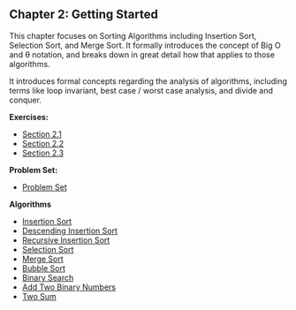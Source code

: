 ## Chapter 2: Getting Started

This chapter focuses on Sorting Algorithms including Insertion Sort, Selection Sort, and Merge Sort. It formally introduces the concept of Big O and &theta; notation, and breaks down in great detail how that applies to those algorithms.

It introduces formal concepts regarding the analysis of algorithms, including terms like loop invariant, best case / worst case analysis, and divide and conquer.

**Exercises:**
- [Section 2.1](https://github.com/hillmandj/clrs-algorithms/blob/master/ch-2/2.1.md)
- [Section 2.2](https://github.com/hillmandj/clrs-algorithms/blob/master/ch-2/2.2.md)
- [Section 2.3](https://github.com/hillmandj/clrs-algorithms/blob/master/ch-2/2.3.md)

**Problem Set:**
- [Problem Set](https://github.com/hillmandj/clrs-algorithms/blob/master/ch-2/problem-set.md)

**Algorithms**
- [Insertion Sort](https://github.com/hillmandj/clrs-algorithms/blob/master/ch-2/code/insertion_sort.rb)
- [Descending Insertion Sort](https://github.com/hillmandj/clrs-algorithms/blob/master/ch-2/code/desc_insertion_sort.rb)
- [Recursive Insertion Sort](https://github.com/hillmandj/clrs-algorithms/blob/master/ch-2/code/recursive_insertion_sort.rb)
- [Selection Sort](https://github.com/hillmandj/clrs-algorithms/blob/master/ch-2/code/selection_sort.rb)
- [Merge Sort](https://github.com/hillmandj/clrs-algorithms/blob/master/ch-2/code/merge_sort.rb)
- [Bubble Sort](https://github.com/hillmandj/clrs-algorithms/blob/master/ch-2/code/bubblesort.rb)
- [Binary Search](https://github.com/hillmandj/clrs-algorithms/blob/master/ch-2/code/binary_search.rb)
- [Add Two Binary Numbers](https://github.com/hillmandj/clrs-algorithms/blob/master/ch-2/code/add_binary_numbers.rb)
- [Two Sum](https://github.com/hillmandj/clrs-algorithms/blob/master/ch-2/code/two_sum.rb)
